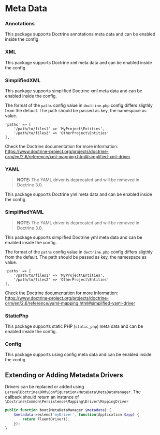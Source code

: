 # Meta Data

### Annotations

This package supports Doctrine annotations meta data and can be enabled inside the config. 

### XML

This package supports Doctrine xml meta data and can be enabled inside the config.
 
### SimplifiedXML
 
This package supports simplified Doctrine xml meta data and can be enabled inside the config. 

The format of the `paths` config value in `doctrine.php` config differs sligthly from the default. The path should be passed as key, the namespace as value.

```
'paths' => [
    '/path/to/files1' => 'MyProject\Entities',
    '/path/to/files2' => 'OtherProject\Entities'
],
```

Check the Doctrine documentation for more information: https://www.doctrine-project.org/projects/doctrine-orm/en/2.6/reference/xml-mapping.html#simplified-xml-driver

### YAML

> **NOTE:** The YAML driver is deprecated and will be removed in Doctrine 3.0.

This package supports Doctrine yml meta data and can be enabled inside the config. 

### SimplifiedYAML
 
 > **NOTE:** The YAML driver is deprecated and will be removed in Doctrine 3.0.
 
This package supports simplified Doctrine yml meta data and can be enabled inside the config. 

The format of the `paths` config value in `doctrine.php` config differs sligthly from the default. The path should be passed as key, the namespace as value.

```
'paths' => [
    '/path/to/files1' => 'MyProject\Entities',
    '/path/to/files2' => 'OtherProject\Entities'
],
```

Check the Doctrine documentation for more information: https://www.doctrine-project.org/projects/doctrine-orm/en/2.6/reference/yaml-mapping.html#simplified-yaml-driver

### StaticPhp

This package supports static PHP (`static_php`) meta data and can be enabled inside the config. 

### Config

This package supports using config meta data and can be enabled inside the config.

## Extending or Adding Metadata Drivers
Drivers can be replaced or added using `LaravelDoctrine\ORM\Configuration\MetaData\MetaDataManager`. The callback should return an instance of `\Doctrine\Common\Persistence\Mapping\Driver\MappingDriver`

```php
public function boot(MetaDataManager $metadata) {
    $metadata->extend('myDriver', function(Application $app) {
        return FluentDriver();
    });
}
```
